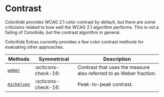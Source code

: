 # Contrast

ColorAide provides WCAG 2.1 color contrast by default, but there are some criticisms related to how well the WCAG 2.1
algorithm performs. This is not a failing of ColorAide, but the contrast algorithm in general.

ColorAide Extras currently provides a few color contrast methods for evaluating other approaches.

Methods                            | Symmetrical         | Description
---------------------------------- | ------------------  | -----------
[`weber`](#weber-contrast)         | :octicons-check-16: | Contrast that uses the measure also referred to as Weber fraction.
[`michelson`](#michelson-contrast) | :octicons-check-16: | Peak-to-peak contrast.
